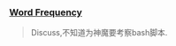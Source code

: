 ### [Word Frequency](https://leetcode.com/problems/word-frequency/description/)
> Discuss,不知道为神魔要考察bash脚本.

